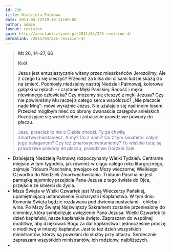 ```yaml
---
id: 230
title: Niedziela Palmowa
date: 2011-04-22T19:10:11+00:00
author: admin
layout: revision
guid: http://anielaolsztynek.pl/2011/04/225-revision-4/
permalink: /2011/04/225-revision-4/
---
```

> **Mt 26, 14-27, 66**
> 
> **Król**
> 
> <span style="color: #000000;">Jezus jest entuzjastycznie witany przez mieszkańców Jerozolimy. Ale z czego tu się cieszyć? Przecież za kilka dni ci sami ludzie skażą Go na śmierć. Podniosły niedzielny nastrój Niedzieli Palmowej, kolorowe gałązki w rękach &#8211; i czytanie Męki Pańskiej. Radość i męka niewinnego człowieka? Czy możemy się cieszyć z męki Jezusa? Czy nie powinniśmy Mu raczej z całego serca współczuć? &#8222;Nie płaczcie nade Mną&#8221;- mówi wyraźnie Jezus. Nie użalajcie się nad moim losem. Przecież mógłbym mieć do obrony dwanaście zastępów anielskich. Rozejrzyjcie się wokół siebie i zobaczcie prawdziwe powody do płaczu.</span>
> 
> <span style="color: #666699;">Jezu, przecież to nie o Ciebie chodzi. Ty za chwilę zmartwychwstaniesz. A my? Co z nami? Co z tym światem i całym jego bałaganem? Czy też zmartwychwstaniemy? To właśnie tutaj są prawdziwe powody do płaczu, prawdziwe Gorzkie żale.</span>

  * <span style="color: #000000;">Dzisiejszą Niedzielą Palmową rozpoczynamy Wielki Tydzień. Centralne miejsce w tym tygodniu, jak również w ciągu całego roku liturgicznego, zajmuje Triduum Paschalne, trwające od Mszy wieczornej Wielkiego Czwartku do Niedzieli Zmartwychwstania. Triduum Paschalne jest pamiątką tajemnicy przejścia Pana Jezusa z tego świata do Ojca, przejście ze śmierci do życia. </span>
  * <span style="color: #000000;">Msza Święta w Wielki Czwartek jest Mszą Wieczerzy Pańskiej, upamiętniającą ustanowienie Eucharystii i Kapłaństwa. W tym dniu Komunia Święta będzie rozdawana pod dwiema postaciami &#8211; chleba i wina. Po Mszy Świętej Najświętszy Sakrament zostanie przeniesiony do ciemnicy, która symbolizuje uwięzienie Pana Jezusa. Wielki Czwartek to dzień kapłański, nasze kapłańskie święto. Zapraszam do wspólnej modlitwy, aby dziękować Bogu za dar kapłaństwa i jednocześnie proszę o modlitwę w intencji kapłanów. Jest to też dzień wszystkich ministrantów, którzy są powołani do służby przy ołtarzu. Serdecznie zapraszam wszystkich ministrantów, ich rodziców, najbliższych.</span>
  *  <span style="color: #000000;"></span>